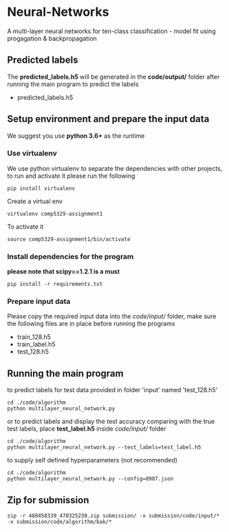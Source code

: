 # Neural-Networks
A multi-layer neural networks for ten-class classification - model fit using progagation & backpropagation

## Predicted labels
The **predicted_labels.h5** will be generated in the **code/output/** folder after running the main program to predict the labels
* predicted_labels.h5

## Setup environment and prepare the input data
We suggest you use **python 3.6+** as the runtime

### Use virtualenv
We use python virtualenv to separate the dependencies with other projects, to run and activate it please run the following
```
pip install virtualenv
```
Create a virtual env
```
virtualenv comp5329-assignment1
```
To activate it
```
source comp5329-assignment1/bin/activate
```

### Install dependencies for the program
**please note that scipy==1.2.1 is a must**
```
pip install -r requirements.txt
```

### Prepare input data
Please copy the required input data into the *code/input/* folder, make sure the following files are in place before running the programs
* train_128.h5
* train_label.h5
* test_128.h5

## Running the main program
to predict labels for test data provided in folder 'input' named 'test_128.h5'
```
cd ./code/algorithm
python multilayer_neural_network.py
```

or to predict labels and display the test accuracy comparing with the true test labels, place **test_label.h5** inside *code/input/* folder
```
cd ./code/algorithm
python multilayer_neural_network.py --test_labels=test_label.h5
```

to supply self defined hyperparameters (not recommended)
```
cd ./code/algorithm
python multilayer_neural_network.py --config=8987.json
```
## Zip for submission
```
zip -r 480458339_470325230.zip submission/ -x submission/code/input/* -x submission/code/algorithm/bak/*
```